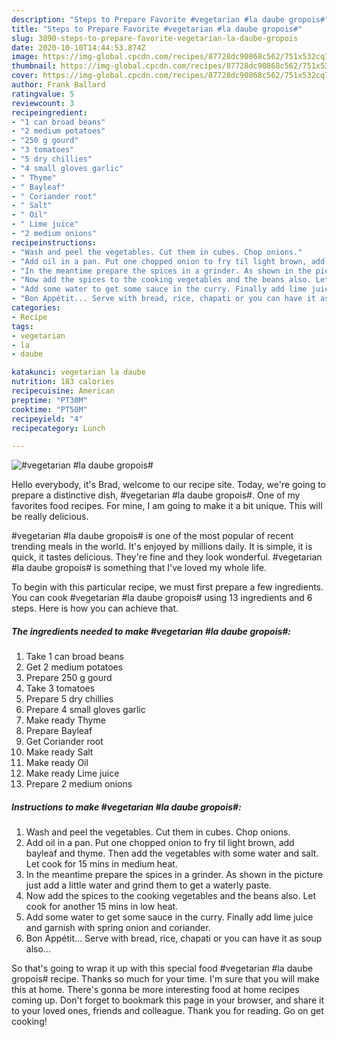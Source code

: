 ```yaml
---
description: "Steps to Prepare Favorite #vegetarian #la daube gropois#"
title: "Steps to Prepare Favorite #vegetarian #la daube gropois#"
slug: 3890-steps-to-prepare-favorite-vegetarian-la-daube-gropois
date: 2020-10-10T14:44:53.874Z
image: https://img-global.cpcdn.com/recipes/87728dc90868c562/751x532cq70/vegetarian-la-daube-gropois-recipe-main-photo.jpg
thumbnail: https://img-global.cpcdn.com/recipes/87728dc90868c562/751x532cq70/vegetarian-la-daube-gropois-recipe-main-photo.jpg
cover: https://img-global.cpcdn.com/recipes/87728dc90868c562/751x532cq70/vegetarian-la-daube-gropois-recipe-main-photo.jpg
author: Frank Ballard
ratingvalue: 5
reviewcount: 3
recipeingredient:
- "1 can broad beans"
- "2 medium potatoes"
- "250 g gourd"
- "3 tomatoes"
- "5 dry chillies"
- "4 small gloves garlic"
- " Thyme"
- " Bayleaf"
- " Coriander root"
- " Salt"
- " Oil"
- " Lime juice"
- "2 medium onions"
recipeinstructions:
- "Wash and peel the vegetables. Cut them in cubes. Chop onions."
- "Add oil in a pan. Put one chopped onion to fry til light brown, add bayleaf and thyme. Then add the vegetables with some water and salt. Let cook for 15 mins in medium heat."
- "In the meantime prepare the spices in a grinder. As shown in the picture just add a little water and grind them to get a waterly paste."
- "Now add the spices to the cooking vegetables and the beans also. Let cook for another 15 mins in low heat."
- "Add some water to get some sauce in the curry. Finally add lime juice and garnish with spring onion and coriander."
- "Bon Appétit... Serve with bread, rice, chapati or you can have it as soup also..."
categories:
- Recipe
tags:
- vegetarian
- la
- daube

katakunci: vegetarian la daube 
nutrition: 183 calories
recipecuisine: American
preptime: "PT30M"
cooktime: "PT50M"
recipeyield: "4"
recipecategory: Lunch

---
```



![#vegetarian #la daube gropois#](https://img-global.cpcdn.com/recipes/87728dc90868c562/751x532cq70/vegetarian-la-daube-gropois-recipe-main-photo.jpg)

Hello everybody, it's Brad, welcome to our recipe site. Today, we're going to prepare a distinctive dish, #vegetarian #la daube gropois#. One of my favorites food recipes. For mine, I am going to make it a bit unique. This will be really delicious.

#vegetarian #la daube gropois# is one of the most popular of recent trending meals in the world. It's enjoyed by millions daily. It is simple, it is quick, it tastes delicious. They're fine and they look wonderful. #vegetarian #la daube gropois# is something that I've loved my whole life.




To begin with this particular recipe, we must first prepare a few ingredients. You can cook #vegetarian #la daube gropois# using 13 ingredients and 6 steps. Here is how you can achieve that.

<!--inarticleads1-->

##### The ingredients needed to make #vegetarian #la daube gropois#:

1. Take 1 can broad beans
1. Get 2 medium potatoes
1. Prepare 250 g gourd
1. Take 3 tomatoes
1. Prepare 5 dry chillies
1. Prepare 4 small gloves garlic
1. Make ready  Thyme
1. Prepare  Bayleaf
1. Get  Coriander root
1. Make ready  Salt
1. Make ready  Oil
1. Make ready  Lime juice
1. Prepare 2 medium onions




<!--inarticleads2-->

##### Instructions to make #vegetarian #la daube gropois#:

1. Wash and peel the vegetables. Cut them in cubes. Chop onions.
1. Add oil in a pan. Put one chopped onion to fry til light brown, add bayleaf and thyme. Then add the vegetables with some water and salt. Let cook for 15 mins in medium heat.
1. In the meantime prepare the spices in a grinder. As shown in the picture just add a little water and grind them to get a waterly paste.
1. Now add the spices to the cooking vegetables and the beans also. Let cook for another 15 mins in low heat.
1. Add some water to get some sauce in the curry. Finally add lime juice and garnish with spring onion and coriander.
1. Bon Appétit... Serve with bread, rice, chapati or you can have it as soup also...




So that's going to wrap it up with this special food #vegetarian #la daube gropois# recipe. Thanks so much for your time. I'm sure that you will make this at home. There's gonna be more interesting food at home recipes coming up. Don't forget to bookmark this page in your browser, and share it to your loved ones, friends and colleague. Thank you for reading. Go on get cooking!
